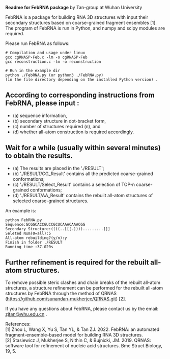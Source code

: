 
******Readme for FebRNA package******  by Tan-group at Wuhan University

FebRNA is a package for building RNA 3D structures with input their secondary structures 
based on coarse-grained fragment ensembles [1]. The program of FebRNA is run in Python,
and numpy and scipy modules are required.


Please run FebRNA as follows:

```
# Compilation and usage under linux
gcc cgRNASP-Feb.c -lm -o cgRNASP-Feb
gcc reconstruction.c -lm -o reconstruction 

# Run in the example dir 
python ./FebRNA.py (or python3 ./FebRNA.py)
(in the file directory depending on the installed Python version) .
```

## According to corresponding instructions from FebRNA, please input :
- (a) sequence information, 
- (b) secondary structure in  dot-bracket form, 
- (c) number of structures required (n), and
- (d) whether all-atom construction is required accordingly.
 
## Wait for a while (usually within several minutes) to obtain the results.
- (a) The results are placed in the './RESULT'; 
- (b) './RESULT/CG_Result' contains all the predicted coarse-grained conformations;
- (c) './RESULT/Select_Result' contains a selection of TOP-n coarse-grained conformations;
- (d) './RESULT/AA_Result' contains the rebuilt all-atom structures of selected coarse-grained structures.

An example is:
```
python FebRNA.py 
Sequence:GCGGCACCGUCCGCUCAAACAAACGG
Secondary Structure:((((..[[[.)))).........]]]
Seleted Num(0=all):5
All-atom rebuilding?(y/n):y
Finish in folder ./RESULT
Running time :37.020s
```

## Further refinement is required for the rebuilt all-atom structures.
To remove possible steric clashes and chain breaks of the rebuilt all-atom structures,  a structure 
refinement  can be performed for the rebuilt all-atom structures by FebRNA through the method 
of QRNAS (https://github.com/sunandan-mukherjee/QRNAS.git) [2].

If you have any questions about FebRNA, please contact us by the email: zjtan@whu.edu.cn .


References:                                      
[1] Zhou L, Wang X, Yu S, Tan YL, &  Tan ZJ. 2022. FebRNA: an automated fragment-ensemble-based 
model for building RNA 3D structures.                                                     
[2] Stasiewicz J, Mukherjee S, Nithin C, & Bujnicki, JM. 2019. QRNAS: software tool for refinement of 
nucleic acid structures. Bmc Struct Biology, 19, 5.


